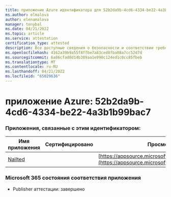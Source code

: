 ```yaml
---
title: приложение Azure идентификатора для 52b2da9b-4cd6-4334-be22-4a3b1b99bac7
ms.author: elmalova
author: elenamalova
manager: tonybal
ms.date: 04/21/2022
ms.topic: article
ms.service: attestation
certification_type: attested
description: Все доступные сведения о безопасности и соответствии требованиям для 52b2da9b-4cd6-4334-be22-4a3b1b99bac7.
ms.openlocfilehash: 4162a39b9a55f8ffbe7a83ced8fba08a7cc52d7d
ms.sourcegitcommit: 6a86cfad0d14b309aa1e990c124ed1c0cc85fbeb
ms.translationtype: MT
ms.contentlocale: ru-RU
ms.lasthandoff: 04/21/2022
ms.locfileid: "65029636"
---
```

# <a name="azure-app-id-52b2da9b-4cd6-4334-be22-4a3b1b99bac7"></a>приложение Azure: 52b2da9b-4cd6-4334-be22-4a3b1b99bac7


### <a name="apps-associated-with-this-id"></a>Приложения, связанные с этим идентификатором:
| **Имя приложения** | **Сертифицировано** | **Просмотр в AppSource** |
|--------------|---------------|-----------------------|
| [Nailted](../forward/WA200003375.md) |  | [https://appsource.microsoft.com/product/office/WA200003375](https://appsource.microsoft.com/product/office/WA200003375) |

### <a name="microsoft-365-app-compliance-status"></a>Microsoft 365 состояния соответствия приложения
- Publisher аттестации: завершено
